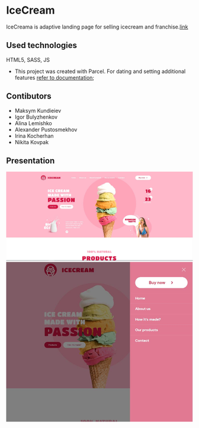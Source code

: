 # IceCream

IceCreama is adaptive landing page for selling icecream and franchise.[link](https://mkundeev.github.io/team-project/)

## Used technologies

HTML5, SASS, JS

- This project was created with Parcel. For dating and setting additional features
[refer to documentation](https://parceljs.org/);

## Contibutors

- Maksym Kundieiev 
- Igor Bulyzhenkov
- Alina Lemishko
- Alexander Pustosmekhov
- Irina Kocherhan
- Nikita Kovpak

## Presentation
![Hero desktop](./src/images/IceCream.jpg)
![Menu tablet](./src/images/IceCreamMenuTablet.jpg)
